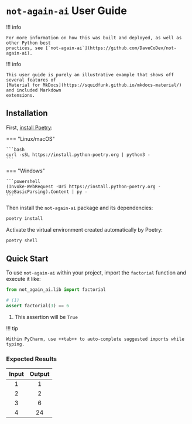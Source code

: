 # `not-again-ai` User Guide

!!! info

    For more information on how this was built and deployed, as well as other Python best
    practices, see [`not-again-ai`](https://github.com/DaveCoDev/not-again-ai).

!!! info

    This user guide is purely an illustrative example that shows off several features of 
    [Material for MkDocs](https://squidfunk.github.io/mkdocs-material/) and included Markdown
    extensions.

## Installation

First, [install Poetry](https://python-poetry.org/docs/#installation):

=== "Linux/macOS"

    ```bash
    curl -sSL https://install.python-poetry.org | python3 -
    ```

=== "Windows"

    ```powershell
    (Invoke-WebRequest -Uri https://install.python-poetry.org -UseBasicParsing).Content | py -
    ```

Then install the `not-again-ai` package and its dependencies:

```bash
poetry install
```

Activate the virtual environment created automatically by Poetry:

```bash
poetry shell
```

## Quick Start

To use `not-again-ai` within your project, import the `factorial` function and execute it like:

```python
from not_again_ai.lib import factorial

# (1)
assert factorial(3) == 6
```

1. This assertion will be `True`

!!! tip

    Within PyCharm, use ++tab++ to auto-complete suggested imports while typing.

### Expected Results

<div class="center-table" markdown>

| Input | Output |
|:-----:|:------:|
|   1   |   1    |
|   2   |   2    |
|   3   |   6    |
|   4   |   24   | 

</div>
